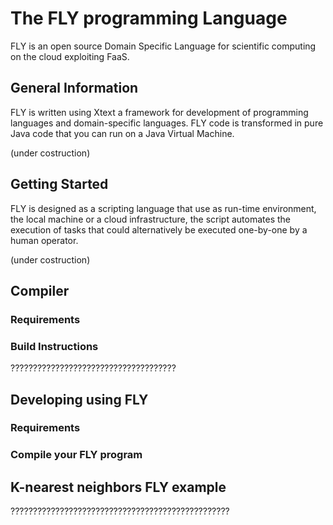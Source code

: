 # The FLY programming Language

FLY is an open source Domain Specific Language for scientific computing on the cloud exploiting FaaS.

## General Information

FLY is written using Xtext a framework for development of programming languages and domain-specific languages. FLY code is transformed in pure Java code that you can run on a Java Virtual Machine.

(under costruction)

## Getting Started

FLY is designed as a scripting language that use as run-time environment, the local machine or a cloud infrastructure, the script automates the execution of tasks that could alternatively be executed one-by-one by a human operator.

(under costruction)

## Compiler 

### Requirements

### Build Instructions

?????????????????????????????????????

## Developing using FLY

### Requirements

### Compile your FLY program

## K-nearest neighbors FLY example

?????????????????????????????????????????????????


